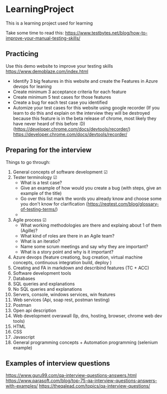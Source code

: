 # LearningProject
This is a learning project used for learning

Take some time to read this:
https://www.testbytes.net/blog/how-to-improve-your-manual-testing-skills/

Practicing
---
Use this demo website to improve your testing skills
https://www.demoblaze.com/index.html

- Identify 3 big features in this website and create the Features in Azure devops for leaning
- Create minimum 3 acceptance criteria for each feature
- Create minimum 5 test cases for those features
- Create a bug for each test case you identified
- Automize your test cases for this website using google recorder (If you learn to do this and explain on the interview they will be destroyed because this feature is in the beta release of chrome, most likely they have never heard of this before :D)
(https://developer.chrome.com/docs/devtools/recorder/)
https://developer.chrome.com/docs/devtools/recorder/

Preparing for the interview
---

Things to go through:
1. General concepts of software development &#x2611;
2. Tester terminology &#x2611;
    - What is a test case?
    - Give an example of how would you create a bug (with steps, give an example of the title)
    - Go over this list mark the words you already know and choose some you don't know for clarification (https://reqtest.com/blog/glossary-of-testing-terms/)
    - 
3. Agile process &#x2611;
    - What working methodologies are there and explaing about 1 of them (Agille)?
    - What kind of roles are there in an Agile team?
    - What is an iteratio?
    - Name some scrum meetings and say why they are important?
    - What is a story point and why is it important?
4. Azure devops (feature creationg, bug creation, virtual machine concepts, continuous integration build, deploy ) 
5. Creating and FA in markdown and describind features (TC + ACC)
6. Software development tools
10. Databases 
11. SQL queries and explanations
12. No SQL queries and explanations
13. Servers, console, windows services, win features
14. Web services (Api, soap rest, postman testing)
15. Postman
16. Open api description
17. Web development overawall (Ip, dns, hosting, browser, chrome web dev tools)
18. HTML
19. CSS
20. Javascript
21. General programming concepts +  Automation programming (selenium example)


## Examples of interview questions

https://www.guru99.com/qa-interview-questions-answers.html
https://www.parasoft.com/blog/top-75-qa-interview-questions-answers-with-examples/
https://theqalead.com/topics/qa-interview-questions/
